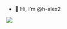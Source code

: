 - 👋 Hi, I’m @h-alex2

<img src = "https://images.pexels.com/photos/137141/pexels-photo-137141.jpeg?auto=compress&cs=tinysrgb&dpr=2&h=750&w=1260">
